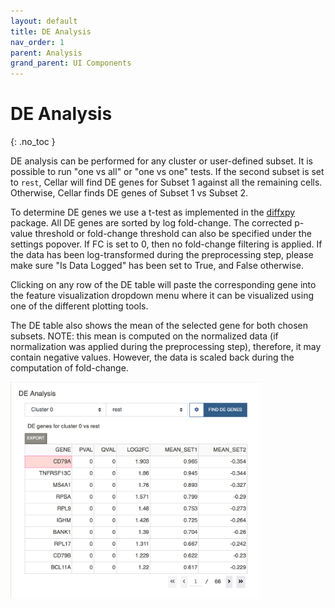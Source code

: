 ```yaml
---
layout: default
title: DE Analysis
nav_order: 1
parent: Analysis
grand_parent: UI Components
---
```


# DE Analysis
{: .no_toc }

DE analysis can be performed for any cluster or user-defined subset.
It is possible to run "one vs all" or "one vs one" tests. If
the second subset is set to `rest`, Cellar will find DE genes for Subset 1
against all the remaining cells. Otherwise, Cellar finds DE genes of
Subset 1 vs Subset 2.

To determine DE genes we use a t-test as implemented
in the [diffxpy](https://diffxpy.readthedocs.io/en/latest/)
package. All DE genes are sorted by log fold-change.
The corrected p-value threshold or fold-change threshold can
also be specified under the settings popover. If FC is set
to 0, then no fold-change filtering is applied. If the data has been
log-transformed during the preprocessing step, please make sure
"Is Data Logged" has been set to True, and False otherwise.

Clicking on any row of the DE table will paste the corresponding gene
into the feature visualization dropdown menu where it can be visualized
using one of the different plotting tools.

The DE table also shows the mean of the selected gene for both chosen
subsets. NOTE: this mean is computed on the normalized data (if
normalization was applied during the preprocessing step), therefore,
it may contain negative values. However, the data is scaled back
during the computation of fold-change.

<img src="../../../images/de-table.png" width="400" class="center"/>